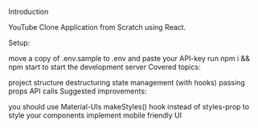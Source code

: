 Introduction

YouTube Clone Application from Scratch using React. 

Setup:

move a copy of .env.sample to .env and paste your API-key
run npm i && npm start to start the development server
Covered topics:

project structure
destructuring
state management (with hooks)
passing props
API calls
Suggested improvements:

you should use Material-UIs makeStyles() hook instead of styles-prop to style your components
implement mobile friendly UI
